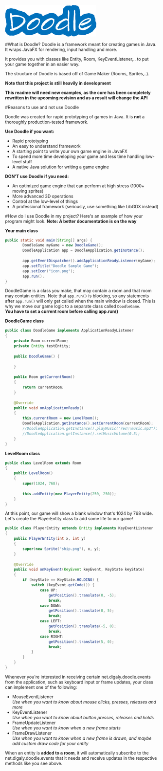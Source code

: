 <img src="logo.png" width="300">

#What is Doodle?
Doodle is a framework meant for creating games in Java. It wraps JavaFX for rendering, input handling and more.

It provides you with classes like Entity, Room, KeyEventListener,.. to put your game together in an easier way.  

The structure of Doodle is based off of Game Maker (Rooms, Sprites,..).

**Note that this project is still heavily in development**

**This readme will need new examples, as the core has been completely rewritten in the upcoming revision and as a result will change the API**

#Reasons to use and not use Doodle

Doodle was created for rapid prototyping of games in Java. It is **not** a thoroughly production-tested framework.

**Use Doodle if you want:**
* Rapid prototyping
* An easy to understand framework
* A starting point to write your own game engine in JavaFX
* To spend more time developing your game and less time handling low-level stuff
* A native Java solution for writing a game engine

**DON'T use Doodle if you need:**
* An optimized game engine that can perform at high stress (1000+ moving sprites)
* More advanced 3D operations
* Control at the low-level of things
* A professional framework (seriously, use something like LibGDX instead)

#How do I use Doodle in my project?
Here's an example of how your program might look.
**Note: A better documentation is on the way**

**Your main class**
```java
public static void main(String[] args) {
        DoodleGame myGame = new DoodleGame();
        DoodleApplication app = DoodleApplication.getInstance();

        app.getEventDispatcher().addApplicationReadyListener(myGame);
        app.setTitle("Doodle Sample Game");
        app.setIcon("icon.png");
        app.run();
}
```
DoodleGame is a class *you* make, that may contain a room and that room may contain entities.
Note that ```app.run()``` is blocking, so any statements after ```app.run()``` will only get called when the main window is closed.
This is why we move our game logic to a separate class called ```DoodleGame```.  
**You have to set a current room before calling app.run()**

**DoodleGame class**
```java
public class DoodleGame implements ApplicationReadyListener
{
    private Room currentRoom;
    private Entity testEntity;

    public DoodleGame() {

    }

    public Room getCurrentRoom()
    {
        return currentRoom;
    }

    @Override
    public void onApplicationReady()
    {
        this.currentRoom = new LevelRoom();
        DoodleApplication.getInstance().setCurrentRoom(currentRoom);
        //DoodleApplication.getInstance().playMusic("res\\music.mp3");
        //DoodleApplication.getInstance().setMusicVolume(0.5);
    }
}
```

**LevelRoom class**
```java
public class LevelRoom extends Room
{
    public LevelRoom()
    {
        super(1024, 768);

        this.addEntity(new PlayerEntity(250, 250));
    }
}
```

At this point, our game will show a blank window that's 1024 by 768 wide.  
Let's create the PlayerEntity class to add some life to our game!

```java
public class PlayerEntity extends Entity implements KeyEventListener
{
    public PlayerEntity(int x, int y)
    {
        super(new Sprite("ship.png"), x, y);
    }

    @Override
    public void onKeyEvent(KeyEvent keyEvent, KeyState keyState)
    {
        if (keyState == KeyState.HOLDING) {
            switch (keyEvent.getCode()) {
                case UP:
                    getPosition().translate(0, -5);
                    break;
                case DOWN:
                    getPosition().translate(0, 5);
                    break;
                case LEFT:
                    getPosition().translate(-5, 0);
                    break;
                case RIGHT:
                    getPosition().translate(5, 0);
                    break;
            }
        }
    }
}
```

Whenever you're interested in receiving certain net.digaly.doodle.events from the application, such as keyboard input or frame updates, your class can implement one of the following:

* MouseEventListener  
_Use when you want to know about mouse clicks, presses, releases and more_
* KeyEventListener  
_Use when you want to know about button presses, releases and holds_
* FrameUpdateListener  
_Use when you want to know when a new frame starts_
* FrameDrawListener  
_Use when you want to know when a new frame is drawn, and maybe add custom draw code for your entity_

When an entity is **added to a room**, it will automatically subscribe to the net.digaly.doodle.events that it needs and receive updates in the respective methods like you see above.
